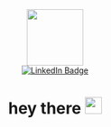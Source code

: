 <div id="header" align="center">
  <img src="https://media3.giphy.com/media/v1.Y2lkPTc5MGI3NjExZXBvYTNtZjlzOTN1aDZvdnFuemJ1bDFpYmJ1dWdoMDBveHFyZjYwbSZlcD12MV9pbnRlcm5hbF9naWZfYnlfaWQmY3Q9Zw/ule4vhcY1xEKQ/giphy.gif" width="100"/>
</div>

<div id="badges" align="center">
    <a href="https://www.linkedin.com/justine-warnick">
    <img src="https://img.shields.io/badge/LinkedIn-blue?style=for-the-badge&logo=linkedin&logoColor=white" alt="LinkedIn Badge"/>
  </a>
</div>

<div id="counter" align="center">
  <img src="https://komarev.com/ghpvc/?username=jwarnick16&style=flat-square&color=blue" alt=""/>
  <h1>
  hey there
  <img src="https://media.giphy.com/media/hvRJCLFzcasrR4ia7z/giphy.gif" width="30px"/>
</h1>
</div>



